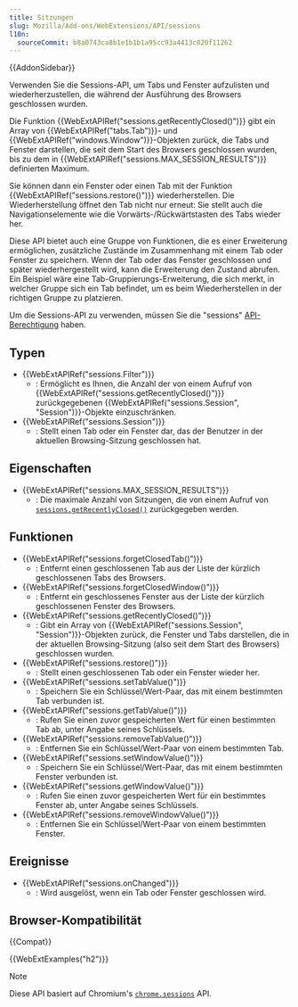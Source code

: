 ```yaml
---
title: Sitzungen
slug: Mozilla/Add-ons/WebExtensions/API/sessions
l10n:
  sourceCommit: b8a0743ca8b1e1b1b1a95cc93a4413c020f11262
---
```


{{AddonSidebar}}

Verwenden Sie die Sessions-API, um Tabs und Fenster aufzulisten und wiederherzustellen, die während der Ausführung des Browsers geschlossen wurden.

Die Funktion {{WebExtAPIRef("sessions.getRecentlyClosed()")}} gibt ein Array von {{WebExtAPIRef("tabs.Tab")}}- und {{WebExtAPIRef("windows.Window")}}-Objekten zurück, die Tabs und Fenster darstellen, die seit dem Start des Browsers geschlossen wurden, bis zu dem in {{WebExtAPIRef("sessions.MAX_SESSION_RESULTS")}} definierten Maximum.

Sie können dann ein Fenster oder einen Tab mit der Funktion {{WebExtAPIRef("sessions.restore()")}} wiederherstellen. Die Wiederherstellung öffnet den Tab nicht nur erneut: Sie stellt auch die Navigationselemente wie die Vorwärts-/Rückwärtstasten des Tabs wieder her.

Diese API bietet auch eine Gruppe von Funktionen, die es einer Erweiterung ermöglichen, zusätzliche Zustände im Zusammenhang mit einem Tab oder Fenster zu speichern. Wenn der Tab oder das Fenster geschlossen und später wiederhergestellt wird, kann die Erweiterung den Zustand abrufen. Ein Beispiel wäre eine Tab-Gruppierungs-Erweiterung, die sich merkt, in welcher Gruppe sich ein Tab befindet, um es beim Wiederherstellen in der richtigen Gruppe zu platzieren.

Um die Sessions-API zu verwenden, müssen Sie die "sessions" [API-Berechtigung](/de/docs/Mozilla/Add-ons/WebExtensions/manifest.json/permissions#api_permissions) haben.

## Typen

- {{WebExtAPIRef("sessions.Filter")}}
  - : Ermöglicht es Ihnen, die Anzahl der von einem Aufruf von {{WebExtAPIRef("sessions.getRecentlyClosed()")}} zurückgegebenen {{WebExtAPIRef("sessions.Session", "Session")}}-Objekte einzuschränken.
- {{WebExtAPIRef("sessions.Session")}}
  - : Stellt einen Tab oder ein Fenster dar, das der Benutzer in der aktuellen Browsing-Sitzung geschlossen hat.

## Eigenschaften

- {{WebExtAPIRef("sessions.MAX_SESSION_RESULTS")}}
  - : Die maximale Anzahl von Sitzungen, die von einem Aufruf von [`sessions.getRecentlyClosed()`](/de/docs/Mozilla/Add-ons/WebExtensions/API/sessions/getRecentlyClosed) zurückgegeben werden.

## Funktionen

- {{WebExtAPIRef("sessions.forgetClosedTab()")}}
  - : Entfernt einen geschlossenen Tab aus der Liste der kürzlich geschlossenen Tabs des Browsers.
- {{WebExtAPIRef("sessions.forgetClosedWindow()")}}
  - : Entfernt ein geschlossenes Fenster aus der Liste der kürzlich geschlossenen Fenster des Browsers.
- {{WebExtAPIRef("sessions.getRecentlyClosed()")}}
  - : Gibt ein Array von {{WebExtAPIRef("sessions.Session", "Session")}}-Objekten zurück, die Fenster und Tabs darstellen, die in der aktuellen Browsing-Sitzung (also seit dem Start des Browsers) geschlossen wurden.
- {{WebExtAPIRef("sessions.restore()")}}
  - : Stellt einen geschlossenen Tab oder ein Fenster wieder her.
- {{WebExtAPIRef("sessions.setTabValue()")}}
  - : Speichern Sie ein Schlüssel/Wert-Paar, das mit einem bestimmten Tab verbunden ist.
- {{WebExtAPIRef("sessions.getTabValue()")}}
  - : Rufen Sie einen zuvor gespeicherten Wert für einen bestimmten Tab ab, unter Angabe seines Schlüssels.
- {{WebExtAPIRef("sessions.removeTabValue()")}}
  - : Entfernen Sie ein Schlüssel/Wert-Paar von einem bestimmten Tab.
- {{WebExtAPIRef("sessions.setWindowValue()")}}
  - : Speichern Sie ein Schlüssel/Wert-Paar, das mit einem bestimmten Fenster verbunden ist.
- {{WebExtAPIRef("sessions.getWindowValue()")}}
  - : Rufen Sie einen zuvor gespeicherten Wert für ein bestimmtes Fenster ab, unter Angabe seines Schlüssels.
- {{WebExtAPIRef("sessions.removeWindowValue()")}}
  - : Entfernen Sie ein Schlüssel/Wert-Paar von einem bestimmten Fenster.

## Ereignisse

- {{WebExtAPIRef("sessions.onChanged")}}
  - : Wird ausgelöst, wenn ein Tab oder Fenster geschlossen wird.

## Browser-Kompatibilität

{{Compat}}

{{WebExtExamples("h2")}}

> [!NOTE]
> Diese API basiert auf Chromium's [`chrome.sessions`](https://developer.chrome.com/docs/extensions/reference/api/sessions) API.
